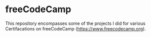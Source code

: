 # freeCodeCamp
This repository encompasses some of the projects I did for various Certifacations on freeCodeCamp (https://www.freecodecamp.org).
